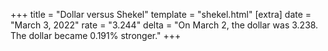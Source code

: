 +++
title = "Dollar versus Shekel"
template = "shekel.html"
[extra]
date = "March  3, 2022"
rate = "3.244"
delta = "On March  2, the dollar was 3.238. The dollar became 0.191% stronger."
+++
